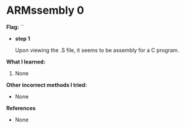 # ARMssembly 0

**Flag:** ``



- **step 1**

    Upon viewing the .S file, it seems to be assembly for a C program. 



**What I learned:**

1. None

**Other incorrect methods I tried:**

- None

**References**

- None

